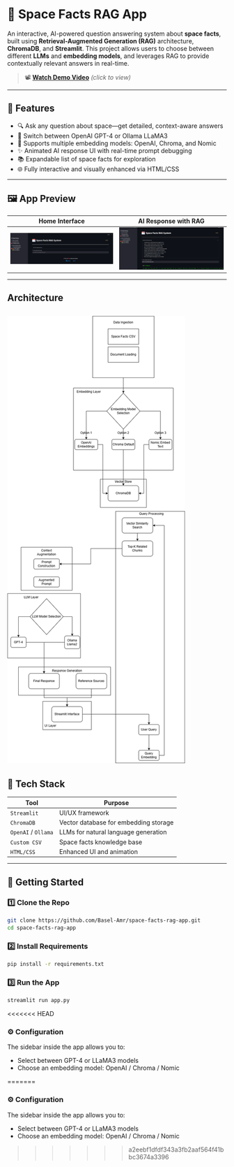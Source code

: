 # 🚀 Space Facts RAG App

An interactive, AI-powered question answering system about **space facts**, built using **Retrieval-Augmented Generation (RAG)** architecture, **ChromaDB**, and **Streamlit**. This project allows users to choose between different **LLMs** and **embedding models**, and leverages RAG to provide contextually relevant answers in real-time.

> 📽️ **[Watch Demo Video](Assets/demo_video.mp4)** *(click to view)*

---

## 🌟 Features

- 🔍 Ask any question about space—get detailed, context-aware answers
- 🧠 Switch between OpenAI GPT-4 or Ollama LLaMA3
- 📌 Supports multiple embedding models: OpenAI, Chroma, and Nomic
- ✨ Animated AI response UI with real-time prompt debugging
- 📚 Expandable list of space facts for exploration
- 🌐 Fully interactive and visually enhanced via HTML/CSS

---

## 🖼️ App Preview

| Home Interface | AI Response with RAG |
|----------------|----------------------|
| ![Home](Assets/Home_Page.png) | ![Typing](Assets/AI_Response.png) |

---
## Architecture
![Architecture](Assets\Architecture.png)
---
## 🧰 Tech Stack

| Tool          | Purpose                                |
|---------------|----------------------------------------|
| `Streamlit`   | UI/UX framework                        |
| `ChromaDB`    | Vector database for embedding storage  |
| `OpenAI` / `Ollama` | LLMs for natural language generation |
| `Custom CSV`  | Space facts knowledge base             |
| `HTML/CSS`    | Enhanced UI and animation              |

---

## 🚀 Getting Started

### 1️⃣ Clone the Repo

```bash
git clone https://github.com/Basel-Amr/space-facts-rag-app.git
cd space-facts-rag-app
```
### 2️⃣ Install Requirements
```bash
pip install -r requirements.txt
```

### 3️⃣ Run the App
```bash
streamlit run app.py
```
<<<<<<< HEAD

### ⚙️ Configuration
The sidebar inside the app allows you to:
-  Select between GPT-4 or LLaMA3 models
-  Choose an embedding model: OpenAI / Chroma / Nomic

=======

### ⚙️ Configuration
The sidebar inside the app allows you to:
-  Select between GPT-4 or LLaMA3 models
-  Choose an embedding model: OpenAI / Chroma / Nomic
>>>>>>> a2eebf1dfdf343a3fb2aaf564f41bbc3674a3396
